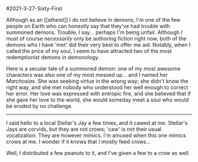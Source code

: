 #2021-3-27-Sixty-First

Although as an [[atheist]] I do not believe in demons, I'm one of the few people on Earth who can honestly say that they've had trouble with summoned demons.  Trouble, I say...  perhaps I'm being unfair.  Although I must of course *necessarily* only be authoring fiction right now, both of the demons who I have 'met' did their very best to offer me aid.	Notably, when I called the price of my soul, I seem to have attracted two of the most redemptionist demons in demonology.

Here is a secular tale of a summoned demon: one of my most awesome characters was also one of my most messed up... and I named her *Marchosias*.  She was seeking virtue in the wrong way; she didn't know the right way, and she met nobody who understood her well enough to correct her error.  Her love was expressed with entropic fire, and she believed that if she gave her love to the world, she would someday meet a soul who would be eroded by no challenge.

---
I said hello to a local Stellar's Jay a few times, and it cawed at me.  Stellar's Jays are corvids, but they are not crows; 'caw' is not their usual vocalization.  They are however mimics.  I'm amused when this one mimics crows at me.  I wonder if it knows that I mostly feed crows...

Well, I distributed a few peanuts to it, and I've given a few to a crow as well.